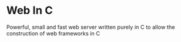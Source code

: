 # Web In C

Powerful, small and fast web server written purely in C to allow the
construction of web frameworks in C
